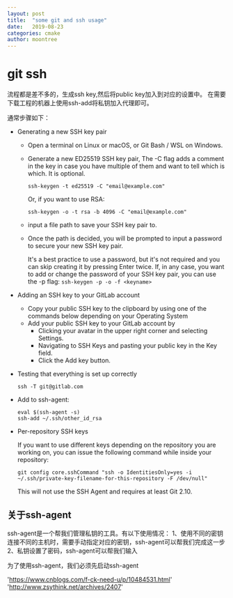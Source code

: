 ```yaml
---
layout: post
title:  "some git and ssh usage"
date:   2019-08-23
categories: cmake
author: moontree
---
```


# git ssh

流程都是差不多的，生成ssh key,然后将public key加入到对应的设置中。
在需要下载工程的机器上使用ssh-add将私钥加入代理即可。

通常步骤如下：

- Generating a new SSH key pair
    - Open a terminal on Linux or macOS, or Git Bash / WSL on Windows.
    - Generate a new ED25519 SSH key pair, The -C flag adds a comment in the key in case you have multiple of them
and want to tell which is which. It is optional.

        `ssh-keygen -t ed25519 -C "email@example.com"`

      Or, if you want to use RSA:

        `ssh-keygen -o -t rsa -b 4096 -C "email@example.com"`
    - input a file path to save your SSH key pair to.
    - Once the path is decided, you will be prompted to input a password to
secure your new SSH key pair.

        It's a best practice to use a password,
        but it's not required and you can skip creating it by pressing
        Enter twice. If, in any case, you want to add or change the password of your SSH key pair,
        you can use the -p flag:
        `ssh-keygen -p -o -f <keyname>`

- Adding an SSH key to your GitLab account
    - Copy your public SSH key to the clipboard by using one of the commands below
depending on your Operating System
    - Add your public SSH key to your GitLab account by
        - Clicking your avatar in the upper right corner and selecting Settings.
        - Navigating to SSH Keys and pasting your public key in the Key field.
        - Click the Add key button.

- Testing that everything is set up correctly

    `ssh -T git@gitlab.com`

- Add to ssh-agent:

    ```
    eval $(ssh-agent -s)
    ssh-add ~/.ssh/other_id_rsa
    ```


- Per-repository SSH keys

    If you want to use different keys depending on the repository you are working
    on, you can issue the following command while inside your repository:

    `git config core.sshCommand "ssh -o IdentitiesOnly=yes -i ~/.ssh/private-key-filename-for-this-repository -F /dev/null"`

    This will not use the SSH Agent and requires at least Git 2.10.



## 关于ssh-agent

ssh-agent是一个帮我们管理私钥的工具。有以下使用情况：
1、使用不同的密钥连接不同的主机时，需要手动指定对应的密钥，ssh-agent可以帮我们完成这一步
2、私钥设置了密码，ssh-agent可以帮我们输入

为了使用ssh-agent，我们必须先启动ssh-agent

'https://www.cnblogs.com/f-ck-need-u/p/10484531.html'
'http://www.zsythink.net/archives/2407'

